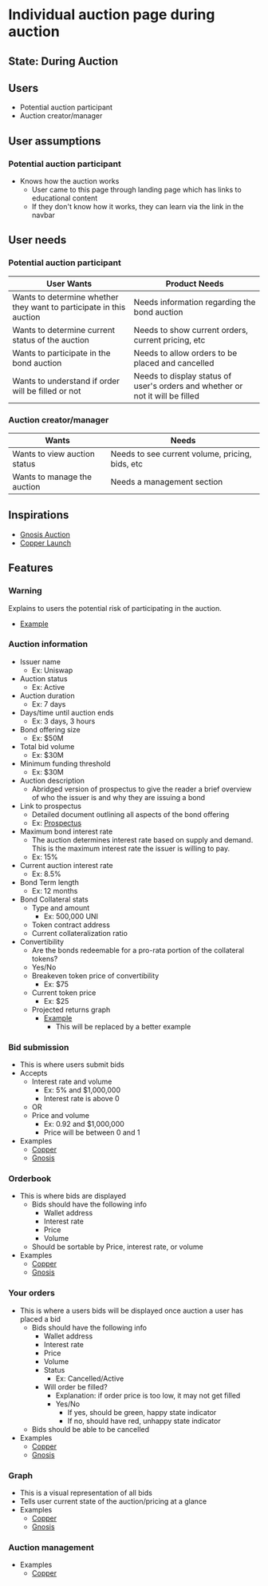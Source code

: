 # Individual auction page during auction

## State: During Auction

## Users

- Potential auction participant
- Auction creator/manager

## User assumptions

### Potential auction participant

- Knows how the auction works
  - User came to this page through landing page which has links to educational content
  - If they don't know how it works, they can learn via the link in the navbar

## User needs

### Potential auction participant

| User Wants                                                          | Product Needs                                                                 |
| ------------------------------------------------------------------- | ----------------------------------------------------------------------------- |
| Wants to determine whether they want to participate in this auction | Needs information regarding the bond auction                                  |
| Wants to determine current status of the auction                    | Needs to show current orders, current pricing, etc                            |
| Wants to participate in the bond auction                            | Needs to allow orders to be placed and cancelled                              |
| Wants to understand if order will be filled or not                  | Needs to display status of user's orders and whether or not it will be filled |

### Auction creator/manager

| Wants                        | Needs                                           |
| ---------------------------- | ----------------------------------------------- |
| Wants to view auction status | Needs to see current volume, pricing, bids, etc |
| Wants to manage the auction  | Needs a management section                      |

## Inspirations

- [Gnosis Auction](assets/gnosis/auction_page_during.png)
- [Copper Launch](assets/copper/auction_page_during.png)

## Features

### Warning

Explains to users the potential risk of participating in the auction.

- [Example](assets/copper/warning.png)

### Auction information

- Issuer name
  - Ex: Uniswap
- Auction status
  - Ex: Active
- Auction duration
  - Ex: 7 days
- Days/time until auction ends
  - Ex: 3 days, 3 hours
- Bond offering size
  - Ex: \$50M
- Total bid volume
  - Ex: \$30M
- Minimum funding threshold
  - Ex: \$30M
- Auction description
  - Abridged version of prospectus to give the reader a brief overview of who the issuer is and why they are issuing a bond
- Link to prospectus
  - Detailed document outlining all aspects of the bond offering
  - Ex: [Prospectus](https://www.sec.gov/Archives/edgar/data/320193/000119312513184506/d527270d424b2.htm)
- Maximum bond interest rate
  - The auction determines interest rate based on supply and demand. This is the maximum interest rate the issuer is willing to pay.
  - Ex: 15%
- Current auction interest rate
  - Ex: 8.5%
- Bond Term length
  - Ex: 12 months
- Bond Collateral stats
  - Type and amount
    - Ex: 500,000 UNI
  - Token contract address
  - Current collateralization ratio
- Convertibility
  - Are the bonds redeemable for a pro-rata portion of the collateral tokens?
  - Yes/No
  - Breakeven token price of convertibility
    - Ex: \$75
  - Current token price
    - Ex: \$25
  - Projected returns graph
    - [Example](assets/convertible_bond_graph.png)
      - This will be replaced by a better example

### Bid submission

- This is where users submit bids
- Accepts
  - Interest rate and volume
    - Ex: 5% and \$1,000,000
    - Interest rate is above 0
  - OR
  - Price and volume
    - Ex: 0.92 and \$1,000,000
    - Price will be between 0 and 1
- Examples
  - [Copper](assets/copper/bidding_during.png)
  - [Gnosis](assets/gnosis/bidding_during.png)

### Orderbook

- This is where bids are displayed
  - Bids should have the following info
    - Wallet address
    - Interest rate
    - Price
    - Volume
  - Should be sortable by Price, interest rate, or volume
- Examples
  - [Copper](assets/copper/order_book.png)
  - [Gnosis](assets/gnosis/order_book.png)

### Your orders

- This is where a users bids will be displayed once auction a user has placed a bid
  - Bids should have the following info
    - Wallet address
    - Interest rate
    - Price
    - Volume
    - Status
      - Ex: Cancelled/Active
    - Will order be filled?
      - Explanation: if order price is too low, it may not get filled
      - Yes/No
        - If yes, should be green, happy state indicator
        - If no, should have red, unhappy state indicator
  - Bids should be able to be cancelled
- Examples
  - [Copper](assets/copper/order_book.png)
  - [Gnosis](assets/gnosis/my_orders_empty.png)

### Graph

- This is a visual representation of all bids
- Tells user current state of the auction/pricing at a glance
- Examples
  - [Copper](assets/copper/order_book_graph.png)
  - [Gnosis](assets/gnosis/order_book_graph.png)

### Auction management

- Examples
  - [Copper](assets/copper/auction_management.png)
